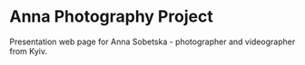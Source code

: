 # Anna Photography Project

Presentation web page for Anna Sobetska - photographer and videographer from Kyiv.
